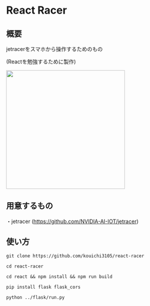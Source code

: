 # React Racer

## 概要
jetracerをスマホから操作するためのもの

(Reactを勉強するために製作)

<img src="https://user-images.githubusercontent.com/39552715/109409233-51f57300-79d4-11eb-976d-86756b96df8c.jpg" width="320px">

## 用意するもの

・jetracer (https://github.com/NVIDIA-AI-IOT/jetracer)

## 使い方

```
git clone https://github.com/kouichi3105/react-racer

cd react-racer

cd react && npm install && npm run build

pip install flask flask_cors

python ../flask/run.py

```
